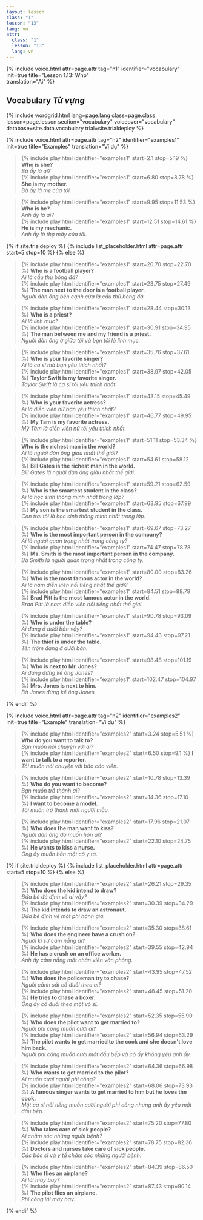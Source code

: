 ```yaml
---
layout: lesson
class: "1"
lesson: "13"
lang: vn
attr:
  class: "1"
  lesson: "13"
  lang: vn
---
```


{%  include voice.html attr=page.attr                     tag="h1"
	identifier="vocabulary"  init=true
	title="Lesson 1.13: Who"        
	translation="Ai"
%}

## Vocabulary   *Từ vựng*

{% include wordgrid.html lang=page.lang
		class=page.class 
		lesson=page.lesson 
		section="vocabulary"
		voiceover="vocabulary"
		database=site.data.vocabulary 
		trial=site.trialdeploy %}


{%  include voice.html attr=page.attr                     tag="h2"
	identifier="examples1"  init=true
	title="Examples"
	translation="Ví dụ"
%}


> {% include play.html identifier="examples1" start=2.1 stop=5.19 %} **Who is she?**     
> *Bà ấy là ai?*   
> {% include play.html identifier="examples1" start=6.80 stop=8.78 %} **She is my mother.**    
> *Bà ấy là mẹ của tôi.*    

> {% include play.html identifier="examples1" start=9.95 stop=11.53 %} **Who is he?**     
> *Anh ấy là ai?*     
> {% include play.html identifier="examples1" start=12.51 stop=14.61 %} **He is my mechanic.**      
> *Anh ấy là thợ máy của tôi.*     


{% if site.trialdeploy %}
	{% include list_placeholder.html  attr=page.attr     start=5 stop=10 %}
	{% else %}

> {% include play.html identifier="examples1" start=20.70 stop=22.70 %} **Who is a football player?**      
> *Ai là cầu thủ bóng đá?*     
> {% include play.html identifier="examples1" start=23.75 stop=27.49 %} **The man next to the door is a football player.**       
> *Người đàn ông bên cạnh cửa là cầu thủ bóng đá.*      

> {% include play.html identifier="examples1" start=28.44 stop=30.13 %} **Who is a priest?**       
> *Ai là linh mục?*      
> {% include play.html identifier="examples1" start=30.91 stop=34.95 %} **The man between me and my friend is a priest.**       
> *Người đàn ông ở giữa tôi và bạn tôi là linh mục.*     

> {% include play.html identifier="examples1" start=35.76 stop=37.61 %} **Who is your favorite singer?**       
> *Ai là ca sĩ mà bạn yêu thích nhất?*      
> {% include play.html identifier="examples1" start=38.97 stop=42.05 %} **Taylor Swift is my favorite singer.**       
> *Taylor Swift là ca sĩ tôi yêu thích nhất.*      

> {% include play.html identifier="examples1" start=43.15 stop=45.49 %} **Who is your favorite actress?**      
> *Ai là diễn viên nữ bạn yêu thích nhất?*      
> {% include play.html identifier="examples1" start=46.77 stop=49.95 %} **My Tam is my favorite actress.**        
> *Mỹ Tâm là diễn viên nữ tôi yêu thích nhất.*       

> {% include play.html identifier="examples1" start=51.11 stop=53.34 %} **Who is the richest man in the world?**        
> *Ai là người đàn ông giàu nhất thế giới?*      
> {% include play.html identifier="examples1" start=54.61 stop=58.12 %} **Bill Gates is the richest man in the world.**        
> *Bill Gates là người đàn ông giàu nhất thế giới.*       

> {% include play.html identifier="examples1" start=59.21 stop=62.59 %} **Who is the smartest student in the class?**         
> *Ai là học sinh thông minh nhất trong lớp?*       
> {% include play.html identifier="examples1" start=63.95 stop=67.99 %} **My son is the smartest student in the class.**         
> *Con trai tôi là học sinh thông minh nhất trong lớp.*        

> {% include play.html identifier="examples1" start=69.67 stop=73.27 %} **Who is the most important person in the company?**         
> *Ai là người quan trọng nhất trong công ty?*       
> {% include play.html identifier="examples1" start=74.47 stop=78.78 %} **Ms. Smith is the most important person in the company.**          
> *Bà Smith là người quan trọng nhất trong công ty.*       

> {% include play.html identifier="examples1" start=80.00 stop=83.26 %} **Who is the most famous actor in the world?**         
> *Ai là nam diễn viên nổi tiếng nhất thế giới?*       
> {% include play.html identifier="examples1" start=84.51 stop=88.79 %} **Brad Pitt is the most famous actor in the world.**          
> *Brad Pitt là nam diễn viên nổi tiếng nhất thế giới.*          

> {% include play.html identifier="examples1" start=90.78 stop=93.09 %} **Who is under the table?**         
> *Ai đang ở dưới bàn vậy?*       
> {% include play.html identifier="examples1" start=94.43 stop=97.21 %} **The thief is under the table.**        
> *Tên trộm đang ở dưới bàn.*       

> {% include play.html identifier="examples1" start=98.48 stop=101.19 %} **Who is next to Mr. Jones?**         
> *Ai đang đứng kế ông Jones?*       
> {% include play.html identifier="examples1" start=102.47 stop=104.97 %} **Mrs. Jones is next to him.**         
> *Bà Jones đứng kế ông Jones.*       

{% endif %}

{%  include voice.html attr=page.attr                     tag="h2"
	identifier="examples2"  init=true
	title="Example"
	translation="Ví dụ"
%}


> {% include play.html identifier="examples2" start=3.24 stop=5.51 %} **Who do you want to talk to?**        
> *Bạn muốn nói chuyện với ai?*      
> {% include play.html identifier="examples2" start=6.50 stop=9.1 %} **I want to talk to a reporter.**      
> *Tôi muốn nói chuyện với báo cáo viên.*       

> {% include play.html identifier="examples2" start=10.78 stop=13.39 %} **Who do you want to become?**    
> *Bạn muốn trở thành ai?*   
> {% include play.html identifier="examples2" start=14.36 stop=17.10 %} **I want to become a model.**      
> *Tôi muốn trở thành một người mẫu.*   

> {% include play.html identifier="examples2" start=17.96 stop=21.07 %} **Who does the man want to kiss?**      
> *Người đàn ông đó muốn hôn ai?*   
> {% include play.html identifier="examples2" start=22.10 stop=24.75 %} **He wants to kiss a nurse.**      
 >*Ông ấy muốn hôn một cô y tá.*    

{% if site.trialdeploy %}
	{% include list_placeholder.html  attr=page.attr     start=5 stop=10 %}
	{% else %}
	
> {% include play.html identifier="examples2" start=26.21 stop=29.35 %} **Who does the kid intend to draw?**      
> *Đứa bé đó định vẽ ai vậy?*    
> {% include play.html identifier="examples2" start=30.39 stop=34.29 %} **The kid intends to draw an astronaut.**      
> *Đứa bé định vẽ một phi hành gia.*     

> {% include play.html identifier="examples2" start=35.30 stop=38.61 %} **Who does the engineer have a crush on?**      
> *Người kĩ sư cảm nắng ai?*    
> {% include play.html identifier="examples2" start=39.55 stop=42.94 %} **He has a crush on an office worker.**       
> *Anh ấy cảm nắng một nhân viên văn phòng.*         

> {% include play.html identifier="examples2" start=43.95 stop=47.52 %} **Who does the policeman try to chase?**      
> *Người cảnh sát cố đuổi theo ai?*       
> {% include play.html identifier="examples2" start=48.45 stop=51.20 %} **He tries to chase a boxer.**       
> *Ông ấy cố đuổi theo một võ sĩ.*       

> {% include play.html identifier="examples2" start=52.35 stop=55.90 %} **Who does the pilot want to get married to?**      
> *Người phi công muốn cưới ai?*       
> {% include play.html identifier="examples2" start=56.94 stop=63.29 %} **The pilot wants to get married to the cook and she doesn't love him back.**      
> *Người phi công muốn cưới một đầu bếp và cô ấy không yêu anh ấy.*       

> {% include play.html identifier="examples2" start=64.36 stop=66.98 %} **Who wants to get married to the pilot?**       
> *Ai muốn cưới người phi công?*       
> {% include play.html identifier="examples2" start=68.06 stop=73.93 %} **A famous singer wants to get married to him but he loves the cook.**       
> *Một ca sĩ nổi tiếng muốn cưới người phi công nhưng anh ấy yêu một đầu bếp.*       

> {% include play.html identifier="examples2" start=75.20 stop=77.80 %} **Who takes care of sick people?**        
> *Ai chăm sóc những người bệnh?*       
> {% include play.html identifier="examples2" start=78.75 stop=82.36 %} **Doctors and nurses take care of sick people.**         
> *Các bác sĩ và y tấ chăm sóc những người bệnh.*       

> {% include play.html identifier="examples2" start=84.39 stop=86.50 %} **Who flies an airplane?**         
> *Ai lái máy bay?*       
> {% include play.html identifier="examples2" start=87.43 stop=90.14 %} **The pilot flies an airplane.**         
> *Phi công lái máy bay.*       

{% endif %}

 